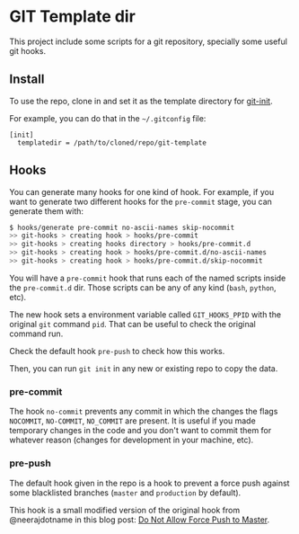 # GIT Template dir

This project include some scripts for a git repository, specially some useful git hooks.

## Install

To use the repo, clone in and set it as the template directory for [git-init](http://git-scm.com/docs/git-init).

For example, you can do that in the `~/.gitconfig` file:

```gitconfig
[init]
  templatedir = /path/to/cloned/repo/git-template
```

## Hooks

You can generate many hooks for one kind of hook. For example, if you want to generate two different hooks for the `pre-commit` stage, you can generate them with:

```sh
$ hooks/generate pre-commit no-ascii-names skip-nocommit
>> git-hooks > creating hook > hooks/pre-commit
>> git-hooks > creating hooks directory > hooks/pre-commit.d
>> git-hooks > creating hook > hooks/pre-commit.d/no-ascii-names
>> git-hooks > creating hook > hooks/pre-commit.d/skip-nocommit
```

You will have a `pre-commit` hook that runs each of the named scripts inside the `pre-commit.d` dir. Those scripts can be any of any kind (`bash`, `python`, etc).

The new hook sets a environment variable called `GIT_HOOKS_PPID` with the original `git` command `pid`. That can be useful to check the original command run.

Check the default hook `pre-push` to check how this works.

Then, you can run `git init` in any new or existing repo to copy the data.

### pre-commit

The hook `no-commit` prevents any commit in which the changes the flags `NOCOMMIT`, `NO-COMMIT`, `NO_COMMIT` are present. It is useful if you made
temporary changes in the code and you don't want to commit them for whatever reason (changes for development in your machine, etc).

### pre-push

The default hook given in the repo is a hook to prevent a force push against some blacklisted branches (`master` and `production` by default).

This hook is a small modified version of the original hook from @neerajdotname in this blog post: [Do Not Allow Force Push to Master](http://blog.bigbinary.com/2013/09/19/do-not-allow-force-pusht-to-master.html).
